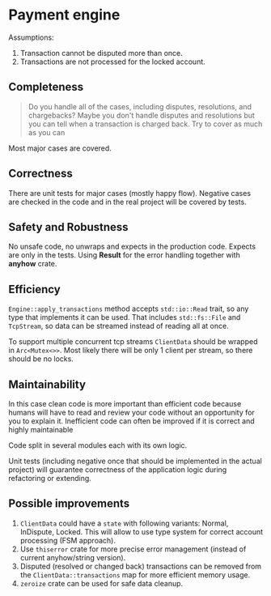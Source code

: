 # Payment engine

Assumptions:
1. Transaction cannot be disputed more than once.
2. Transactions are not processed for the locked account.

## Completeness

> Do you handle all of the cases, including disputes, resolutions, and
> chargebacks? Maybe you don't handle disputes and resolutions but you
> can tell when a transaction is charged back. Try to cover as much as you
> can

Most major cases are covered.

## Correctness

There are unit tests for major cases (mostly happy flow). Negative cases are
checked in the code and in the real project will be covered by tests.

## Safety and Robustness

No unsafe code, no unwraps and expects in the production code. Expects are only in the tests.
Using **Result** for the error handling together with **anyhow** crate.

## Efficiency

`Engine::apply_transactions` method accepts `std::io::Read` trait, so any type that implements
it can be used. That includes `std::fs::File` and `TcpStream`, so data can be streamed instead
of reading all at once.

To support multiple concurrent tcp streams `ClientData` should be wrapped in `Arc<Mutex<>>`.
Most likely there will be only 1 client per stream, so there should be no locks.

## Maintainability

In this case clean code is more important than efficient code because
humans will have to read and review your code without an opportunity for
you to explain it. Inefficient code can often be improved if it is correct and
highly maintainable

Code split in several modules each with its own logic.

Unit tests (including negative once that should be implemented in the actual project) will
guarantee correctness of the application logic during refactoring or extending.

## Possible improvements

1. `ClientData` could have a `state` with following variants: Normal, InDispute, Locked.
   This will allow to use type system for correct account processing (FSM approach).
2. Use `thiserror` crate for more precise error management (instead of current
   anyhow/string version).
3. Disputed (resolved or changed back) transactions can be removed from the
   `ClientData::transactions` map for more efficient memory usage.
4. `zeroize` crate can be used for safe data cleanup.
